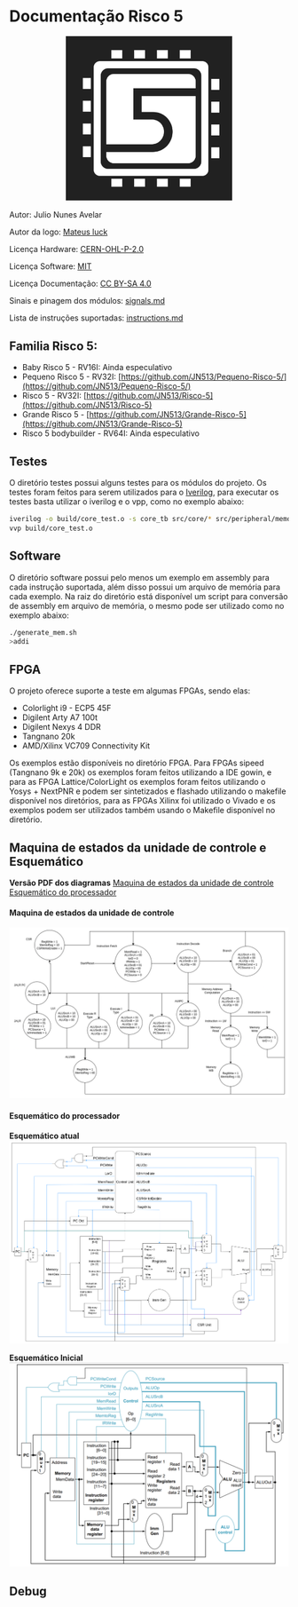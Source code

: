 # Documentação Risco 5

<p align="center">
<img src="docs/imgs/risco5.jpeg" alt="Logo do processador" width="300px">
</p>

Autor: Julio Nunes Avelar

Autor da logo: [Mateus luck](https://www.instagram.com/mateusluck/)

Licença Hardware: [CERN-OHL-P-2.0](https://github.com/JN513/Risco-5/blob/main/LICENSE)

Licença Software: [MIT](https://github.com/JN513/Risco-5/blob/main/software/LICENSE-MIT)

Licença Documentação: [CC BY-SA 4.0](https://github.com/JN513/Risco-5/blob/main/LICENSE-CC)

Sinais e pinagem dos módulos: [signals.md](signals.md)

Lista de instruções suportadas: [instructions.md](instructions.md)

## Familia Risco 5:

- Baby Risco 5 - RV16I: Ainda especulativo
- Pequeno Risco 5 - RV32I: [https://github.com/JN513/Pequeno-Risco-5/](https://github.com/JN513/Pequeno-Risco-5/)
- Risco 5 - RV32I: [https://github.com/JN513/Risco-5](https://github.com/JN513/Risco-5)
- Grande Risco 5 - [https://github.com/JN513/Grande-Risco-5](https://github.com/JN513/Grande-Risco-5)
- Risco 5 bodybuilder - RV64I: Ainda especulativo

## Testes

O diretório testes possui alguns testes para os módulos do projeto. Os testes foram feitos para serem utilizados para o [Iverilog](https://steveicarus.github.io/iverilog/), para executar os testes basta utilizar o iverilog e o vpp, como no exemplo abaixo:

```bash
iverilog -o build/core_test.o -s core_tb src/core/* src/peripheral/memory.v tests/core_test.v
vvp build/core_test.o
```

## Software

O diretório software possui pelo menos um exemplo em assembly para cada instrução suportada, além disso possui um arquivo de memória para cada exemplo. Na raiz do diretório está disponível um script para conversão de assembly em arquivo de memória, o mesmo pode ser utilizado como no exemplo abaixo:

```bash
./generate_mem.sh
>addi
```

## FPGA

O projeto oferece suporte a teste em algumas FPGAs, sendo elas:

- Colorlight i9 - ECP5 45F
- Digilent Arty A7 100t
- Digilent Nexys 4 DDR
- Tangnano 20k
- AMD/Xilinx VC709 Connectivity Kit

Os exemplos estão disponíveis no diretório FPGA. Para FPGAs sipeed (Tangnano 9k e 20k) os exemplos foram feitos utilizando a IDE gowin, e para as FPGA Lattice/ColorLight os exemplos foram feitos utilizando o Yosys + NextPNR e podem ser sintetizados e flashado utilizando o makefile disponível nos diretórios, para as FPGAs Xilinx foi utilizado o Vivado e os exemplos podem ser utilizados também usando o Makefile disponível no diretório.

## Maquina de estados da unidade de controle e Esquemático

**Versão PDF dos diagramas**
[Maquina de estados da unidade de controle](docs/documents/risco5_state_machine.pdf)
[Esquemático do processador](docs/documents/risco5_datapath.pdf)

#### Maquina de estados da unidade de controle

![Maquina de estados da unidade de controle](docs/imgs/risco5_state_machine.png)

#### Esquemático do processador

**Esquemático atual**
![Esquemático atual do processador](docs/imgs/risco5_datapath.png)

**Esquemático Inicial**
![Esquemático antigo do processador](docs/imgs/esquematico.png)

## Debug

